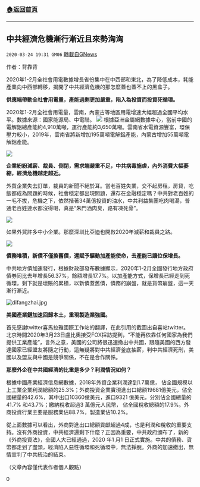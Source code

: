 ###  [:house:返回首頁](https://github.com/ourhimalayas/txt)
---

## 中共經濟危機漸行漸近且來勢洶洶
`2020-03-24 19:31 GM06` [轉載自GNews](https://gnews.org/zh-hant/151996/)

作者：背靠背

2020年1-2月全社會用電數據增長省份集中在中西部和東北，為了降低成本，耗能產業向中西部轉移，揭開了中共經濟危機的那怎麼蓋也蓋不上的黑盒子。

**供應端帶動全社會用電量，產能過剩更加嚴重，陷入為投資而投資死循環。**

2020年1-2月全社會用電量，雲南，內蒙古等地區用電增速大幅超過全國平均水平。數據來源：國家能源局、中電聯。
![](https://s3-ap-northeast-1.amazonaws.com/news.guo.offload.media/wp-content/uploads/2020/03/24192853/43.png)
根據亞洲金屬網數據中心，當前中國的電解鋁總產能約4,910萬噸，運行產能約3,650萬噸。雲南省水電資源豐富，環保壓力較小，2019年，雲南省將新增加195萬噸電解鋁產能，內蒙古增加55萬噸電解鋁產能。

![](https://s3-ap-northeast-1.amazonaws.com/news.guo.offload.media/wp-content/uploads/2020/03/24192817/44-3.jpg)

**企業紛紛減薪、裁員、倒閉，需求端嚴重不足，中共病毒施虐，內外消費大幅萎縮，經濟危機越走越近。**

外貿企業失去訂單，裁員的新聞不絕於耳。當老百姓失業，交不起房租，房貸，吃飯都成為問題的時候，社會穩定都出現問題，還存在金融穩定嗎？中共對老百姓的一毛不拔，危機之下，依然揩著34萬億投資的油水，中共利益集團吃肉喝湯，普通老百姓連水都沒得喝，真是“朱門酒肉臭，路有凍死骨”。

![](https://s3-ap-northeast-1.amazonaws.com/news.guo.offload.media/wp-content/uploads/2020/03/24192756/45.jpg)

如果外貿許多中小企業。那麼深圳比亞迪也開啟2020年減薪和裁員之路。

![](https://s3-ap-northeast-1.amazonaws.com/news.guo.offload.media/wp-content/uploads/2020/03/24192844/46.jpg)

**債務堆積，新債不僅換舊債，還賦予驅動加產能使命，去產能已讓位保增長。**

中共地方債加速發行，根據財政部發布數據顯示，2020年1-2月全國發行地方政府債券同比去年增長56.37%，餘額增長17.7%。以加產能方式，保增長已經走到死循環，剩下就是壞賬的累積，以新債蓋舊債，債務的崩盤，就是貨幣崩盤，這一天漸行漸近。

![difangzhai.jpg](https://s3-ap-northeast-1.amazonaws.com/news.guo.offload.media/wp-content/uploads/2020/03/24192925/47.jpg)

**美國產業鏈加速回歸本土，重現製造業強國。**

首先感謝twitter喜馬拉雅國際工作站的翻譯，在此引用的截圖出自喜站twitter。北京時間2020年3月23日盧比奧接受FOX採訪提到，“不能再依靠任何國家為我們提供工業產能”，言外之意，美國的公司將很迅速撤出中共國，跟隨美國的西方發達國家已經盟友將隨之行動，這無疑將對中共經濟釜底抽薪，判中共經濟死刑，美國以及盟友與中國是競爭關係，不在是合作關係。

**那麼外企在中共國經濟的比重是多少？利潤情況如何？**

根據中國產業經濟信息網數據，2018年外資企業利潤達到1.7萬億， 佔全國規模以上工業企業利潤總額的25.3%；外商投資企業實現進出口總額19681億美元，佔全國總量的42.6%，其中出口10360億美元，進口9321 億美元，分別佔全國總量的41.7% 和43.7%；繳納稅收超過3 萬億元人民幣， 佔全國稅收總額的17.9%。外商投資行業主要是服務業佔88.7%，製造業佔10.2%。

從上面數據可以看出，外商對進出口總額貢獻超過4成，也是利潤和稅收的重要支持。沒有外商投資，中共經濟還剩下什麼？正因為重要，中共政府頒布了，新的《外商投資法》，全國人大已經通過，2020 年1 月1 日正式實施。中共的債務、貨幣都走到了盡頭，經濟陷入惡性循環和死循環中，無法掙脫。外商的加速撤出，無情宣判了中共統治的結束。

（文章內容僅代表作者個人觀點）

0
